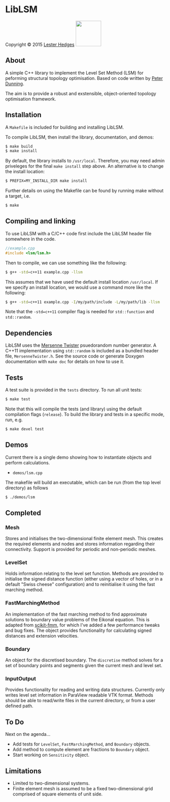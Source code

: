 # LibLSM

<p>Copyright &copy; 2015 <a href="http://lesterhedges.net">Lester Hedges</a>
<a href="http://www.gnu.org/licenses/gpl-3.0.html">
<img width="80" src="http://www.gnu.org/graphics/gplv3-127x51.png"></a></p>

## About
A simple C++ library to implement the Level Set Method (LSM) for peforming
structural topology optimisation. Based on code written by
[Peter Dunning](http://www.abdn.ac.uk/engineering/people/profiles/peter.dunning).

The aim is to provide a robust and exstensible, object-oriented topology
optimisation framework.

## Installation
A `Makefile` is included for building and installing LibLSM.

To compile LibLSM, then install the library, documentation, and demos:

```bash
$ make build
$ make install
```

By default, the library installs to `/usr/local`. Therefore, you may need admin
priveleges for the final `make install` step above. An alternative is to change
the install location:

```bash
$ PREFIX=MY_INSTALL_DIR make install
```

Further details on using the Makefile can be found by running make without
a target, i.e.

```bash
$ make
```

## Compiling and linking
To use LibLSM with a C/C++ code first include the LibLSM header file somewhere
in the code.

```cpp
//example.cpp
#include <lsm/lsm.h>
```

Then to compile, we can use something like the following:

```bash
$ g++ -std=c++11 example.cpp -llsm
```

This assumes that we have used the default install location `/usr/local`. If
we specify an install location, we would use a command more like the following:

```bash
$ g++ -std=c++11 example.cpp -I/my/path/include -L/my/path/lib -llsm
```

Note that the `-std=c++11` compiler flag is needed for `std::function` and
`std::random`.

## Dependencies
LibLSM uses the [Mersenne Twister](http://en.wikipedia.org/wiki/Mersenne_Twister)
psuedorandom number generator. A C++11 implementation using `std::random` is
included as a bundled header file, `MersenneTwister.h`. See the source code or
generate Doxygen documentation with `make doc` for details on how to use it.

## Tests
A test suite is provided in the `tests` directory. To run all unit tests:

```bash
$ make test
```

Note that this will compile the tests (and library) using the default compilation
flags (`release`). To build the library and tests in a specific mode, run, e.g.

```bash
$ make devel test
```

## Demos
Current there is a single demo showing how to instantiate objects and perform
calculations.

* `demos/lsm.cpp`

The makefile will build an executable, which can be run (from the top level
directory) as follows

```bash
$ ./demos/lsm
```

## Completed

### Mesh
Stores and initialises the two-dimensional finite element mesh. This
creates the required elements and nodes and stores information regarding their
connectivity. Support is provided for periodic and non-periodic meshes.

### LevelSet
Holds information relating to the level set function. Methods are
provided to initialise the signed distance function (either using a vector of
holes, or in a default "Swiss cheese" configuration) and to reinitialise it
using the fast marching method.

### FastMarchingMethod
An implementation of the fast marching method to find approximate solutions
to boundary value problems of the Eikonal equation. This is adapted from
[scikit-fmm](https://github.com/scikit-fmm/scikit-fmm), for which I've added
a few performance tweaks and bug fixes. The object provides functionality for
calculating signed distances and extension velocities.

### Boundary
An object for the discretised boundary. The `discretise` method solves for
a set of boundary points and segments given the current mesh and level set.

### InputOutput
Provides functionality for reading and writing data structures. Currently only
writes level set information in ParaView readable VTK format. Methods should
be able to read/write files in the current directory, or from a user defined
path.

## To Do
Next on the agenda...

* Add tests for `LevelSet`, `FastMarchingMethod`, and `Boundary` objects.
* Add method to compute element are fractions to `Boundary` object.
* Start working on `Sensitivity` object.

## Limitations
* Limited to two-dimensional systems.
* Finite element mesh is assumed to be a fixed two-dimensional grid comprised
of square elements of unit side.
